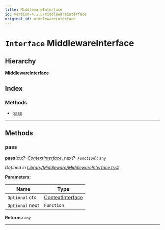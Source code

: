 ```yaml
---
title: MiddlewareInterface
id: version-4.1.5-middlewareinterface
original_id: middlewareinterface
---
```


# `Interface` MiddlewareInterface

## Hierarchy

**MiddlewareInterface**

## Index

### Methods

* [pass](middlewareinterface#pass)

---

## Methods

<a id="pass"></a>

###  pass

**pass**(ctx?: *[ContextInterface](contextinterface)*, next?: *`Function`*): `any`

*Defined in [Library/Middleware/MiddlewareInterface.ts:4](https://github.com/SpoonX/stix/blob/e27bbb3/src/Library/Middleware/MiddlewareInterface.ts#L4)*

**Parameters:**

| Name | Type |
| ------ | ------ |
| `Optional` ctx | [ContextInterface](contextinterface) |
| `Optional` next | `Function` |

**Returns:** `any`

___

